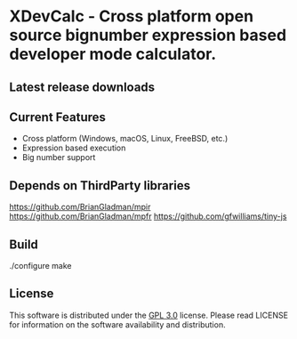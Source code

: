 
# XDevCalc - Cross platform open source bignumber expression based developer mode calculator.

## Latest release downloads

## Current Features
- Cross platform (Windows, macOS, Linux, FreeBSD, etc.)
- Expression based execution
- Big number support

## Depends on ThirdParty libraries
https://github.com/BrianGladman/mpir
https://github.com/BrianGladman/mpfr
https://github.com/gfwilliams/tiny-js

## Build
./configure
make

## License
This software is distributed under the [GPL 3.0](https://github.com/os-v/XDevCalc/blob/master/LICENSE) license. Please read LICENSE for information on the software availability and distribution.

